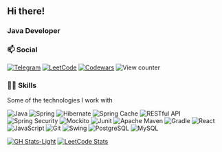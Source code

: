 ## Hi there!
### Java Developer
### 📫  Social
[![Telegram](https://img.shields.io/badge/TELEGRAM-Hikitosik-grey?logo=telegram&style=for-the-badge)](https://t.me/Nikitosik47896)
[![LeetCode](https://img.shields.io/badge/LEETCODE-grey?logo=leetcode&style=for-the-badge)](https://leetcode.com/Kruutteri1/)
[![Codewars](https://img.shields.io/badge/Codewars-grey?style=for-the-badge&logo=codewars&logoColor=red)](https://www.codewars.com/users/Kruutteri1) 
![View counter](https://komarev.com/ghpvc/?username=Kruutteri1&style=for-the-badge)

### 👨‍💻  Skills
Some of the technologies I work with

![Java](https://img.shields.io/badge/java-grey.svg?style=for-the-badge&logo=java&logoColor=white) ![Spring](https://img.shields.io/badge/spring-grey.svg?style=for-the-badge&logo=spring&logoColor=white) ![Hibernate](https://img.shields.io/badge/Hibernate-grey.svg?style=for-the-badge&logo=hibernate&logoColor=white) ![Spring Cache](https://img.shields.io/badge/Spring_Cache-grey.svg?style=for-the-badge&logo=spring&logoColor=white) ![RESTful API](https://img.shields.io/badge/RESTful_API-grey.svg?style=for-the-badge&logo=api&logoColor=white) ![Spring Security](https://img.shields.io/badge/Spring_Security-grey.svg?style=for-the-badge&logo=springsecurity&logoColor=white) ![Mockito](https://img.shields.io/badge/Mockito-grey.svg?style=for-the-badge&logo=mockito&logoColor=white) ![Junit](https://img.shields.io/badge/JUnit-grey.svg?style=for-the-badge&logo=Junit5&logoColor=white) ![Apache Maven](https://img.shields.io/badge/Apache%20Maven-grey?style=for-the-badge&logo=Apache%20Maven&logoColor=white) ![Gradle](https://img.shields.io/badge/Gradle-grey.svg?style=for-the-badge&logo=Gradle&logoColor=white)
![React](https://img.shields.io/badge/React-grey.svg?style=for-the-badge&logo=react&logoColor=white) ![JavaScript](https://img.shields.io/badge/JavaScript-grey.svg?style=for-the-badge&logo=javascript&logoColor=white) ![Git](https://img.shields.io/badge/git-grey.svg?style=for-the-badge&logo=git&logoColor=white) ![Swing](https://img.shields.io/badge/Swing-grey.svg?style=for-the-badge&logo=java&logoColor=white) ![PostgreSQL](https://img.shields.io/badge/PostgreSQL-grey.svg?style=for-the-badge&logo=postgresql&logoColor=white) ![MySQL](https://img.shields.io/badge/mysql-grey.svg?style=for-the-badge&logo=mysql&logoColor=white) 

[![GH Stats-Light](https://github-readme-stats.vercel.app/api?username=Kruutteri1&show_icons=true&theme=default&include_all_commits=true&hide_rank=true#gh-light-mode-only)](https://github.com/Kruutteri1/#gh-light-mode-only)
[![LeetCode Stats](https://leetcode.card.workers.dev/Kruuttri1?theme=default&font=baloo&extension=null#gh-light-mode-only)](https://leetcode.com/u/Kruutteri1/#gh-light-mode-only)
